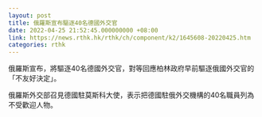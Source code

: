 ```yaml
---
layout: post
title: 俄羅斯宣布驅逐40名德國外交官
date: 2022-04-25 21:52:45.000000000 +08:00
link: https://news.rthk.hk/rthk/ch/component/k2/1645608-20220425.htm
categories: rthk
---
```


俄羅斯宣布，將驅逐40名德國外交官，對等回應柏林政府早前驅逐俄國外交官的「不友好決定」。

俄羅斯外交部召見德國駐莫斯科大使，表示把德國駐俄外交機構的40名職員列為不受歡迎人物。

